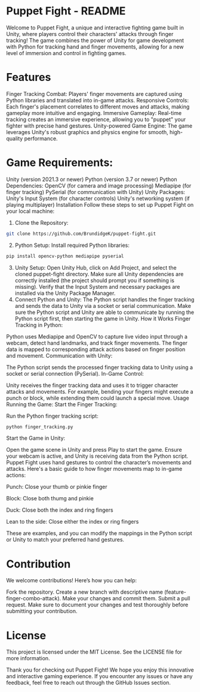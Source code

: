 # Puppet Fight - README
Welcome to Puppet Fight, a unique and interactive fighting game built in Unity, where players control their characters' attacks through finger tracking! The game combines the power of Unity for game development with Python for tracking hand and finger movements, allowing for a new level of immersion and control in fighting games.

# Features
Finger Tracking Combat: Players' finger movements are captured using Python libraries and translated into in-game attacks.
Responsive Controls: Each finger's placement correlates to different moves and attacks, making gameplay more intuitive and engaging.
Immersive Gameplay: Real-time tracking creates an immersive experience, allowing you to "puppet" your fighter with precise hand gestures.
Unity-powered Game Engine: The game leverages Unity's robust graphics and physics engine for smooth, high-quality performance.

# Game Requirements:
Unity (version 2021.3 or newer)
Python (version 3.7 or newer)
Python Dependencies:
OpenCV (for camera and image processing)
Mediapipe (for finger tracking)
PySerial (for communication with Unity)
Unity Packages:
Unity's Input System (for character controls)
Unity's networking system (if playing multiplayer)
Installation
Follow these steps to set up Puppet Fight on your local machine:

1. Clone the Repository:
``` bash
git clone https://github.com/BrundidgeK/puppet-fight.git
```
2. Python Setup:
Install required Python libraries:

``` bash
pip install opencv-python mediapipe pyserial
```
3. Unity Setup:
Open Unity Hub, click on Add Project, and select the cloned puppet-fight directory.
Make sure all Unity dependencies are correctly installed (the project should prompt you if something is missing).
Verify that the Input System and necessary packages are installed via the Unity Package Manager.
4. Connect Python and Unity:
The Python script handles the finger tracking and sends the data to Unity via a socket or serial communication.
Make sure the Python script and Unity are able to communicate by running the Python script first, then starting the game in Unity.
How it Works
Finger Tracking in Python:

Python uses Mediapipe and OpenCV to capture live video input through a webcam, detect hand landmarks, and track finger movements.
The finger data is mapped to corresponding attack actions based on finger position and movement.
Communication with Unity:

The Python script sends the processed finger tracking data to Unity using a socket or serial connection (PySerial).
In-Game Control:

Unity receives the finger tracking data and uses it to trigger character attacks and movements.
For example, bending your fingers might execute a punch or block, while extending them could launch a special move.
Usage
Running the Game:
Start the Finger Tracking:

Run the Python finger tracking script:
``` Bash
python finger_tracking.py
```
Start the Game in Unity:

Open the game scene in Unity and press Play to start the game.
Ensure your webcam is active, and Unity is receiving data from the Python script.
Puppet Fight uses hand gestures to control the character’s movements and attacks. Here's a basic guide to how finger movements map to in-game actions:

Punch: Close your thumb or pinkie finger

Block: Close both thumg and pinkie

Duck: Close both the index and ring fingers

Lean to the side: Close either the index or ring fingers

These are examples, and you can modify the mappings in the Python script or Unity to match your preferred hand gestures.

# Contribution
We welcome contributions! Here’s how you can help:

Fork the repository.
Create a new branch with descriptive name (feature-finger-combo-attack).
Make your changes and commit them.
Submit a pull request.
Make sure to document your changes and test thoroughly before submitting your contribution.

# License
This project is licensed under the MIT License. See the LICENSE file for more information.

Thank you for checking out Puppet Fight! We hope you enjoy this innovative and interactive gaming experience. If you encounter any issues or have any feedback, feel free to reach out through the GitHub Issues section.
